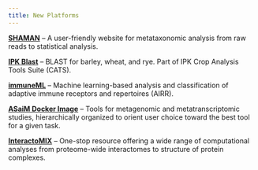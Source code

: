 ```yaml
---
title: New Platforms
---
```


**[SHAMAN](/use/shaman/)** – A user-friendly website for metataxonomic analysis from raw reads to statistical analysis.

**[IPK Blast](/use/ipk-blast/)** – BLAST for barley, wheat, and rye.  Part of IPK Crop Analysis Tools Suite (CATS).

**[immuneML](/use/immuneml/)** – Machine learning-based analysis and classification of adaptive immune receptors and repertoires (AIRR).

**[ASaiM Docker Image](/use/asaim/)** – Tools for metagenomic and metatranscriptomic studies, hierarchically organized to orient user choice toward the best tool for a given task. 

**[InteractoMIX](/use/interactomix/)** – One-stop resource offering a wide range of computational analyses from proteome-wide interactomes to structure of protein complexes.
